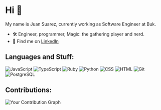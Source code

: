 # Hi 👋

My name is Juan Suarez, currently working as Software Engineer at Buk.

- 🛠️ Engineer, programmer, Magic: the gathering player and nerd.
- 🔗 Find me on [LinkedIn](https://www.linkedin.com/in/juansuva)


## Languages and Stuff:
![JavaScript](https://img.shields.io/badge/JavaScript-F7DF1E?logo=javascript&logoColor=black)
![TypeScript](https://img.shields.io/badge/TypeScript-007ACC?logo=typescript&logoColor=white)
![Ruby](https://img.shields.io/badge/Ruby-CC342D?logo=ruby&logoColor=white)
![Python](https://img.shields.io/badge/Python-3776AB?logo=python&logoColor=white)
![CSS](https://img.shields.io/badge/CSS-1572B6?logo=css3&logoColor=white)
![HTML](https://img.shields.io/badge/HTML-E34F26?logo=html5&logoColor=white)
![Git](https://img.shields.io/badge/Git-F05032?logo=git&logoColor=white)
![PostgreSQL](https://img.shields.io/badge/PostgreSQL-336791?logo=postgresql&logoColor=white)

## Contributions:
![Your Contribution Graph](https://ghchart.rshah.org/bukhr)
